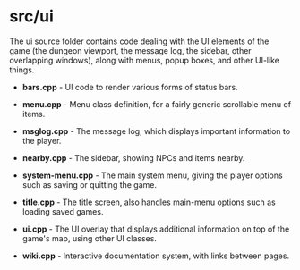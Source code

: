 # src/ui

The ui source folder contains code dealing with the UI elements of the game (the dungeon viewport, the message log, the sidebar, other overlapping windows),
along with menus, popup boxes, and other UI-like things.

* **bars.cpp** - UI code to render various forms of status bars.

* **menu.cpp** - Menu class definition, for a fairly generic scrollable menu of items.

* **msglog.cpp** - The message log, which displays important information to the player.

* **nearby.cpp** - The sidebar, showing NPCs and items nearby.

* **system-menu.cpp** - The main system menu, giving the player options such as saving or quitting the game.

* **title.cpp** - The title screen, also handles main-menu options such as loading saved games.

* **ui.cpp** - The UI overlay that displays additional information on top of the game's map, using other UI classes.

* **wiki.cpp** - Interactive documentation system, with links between pages.
